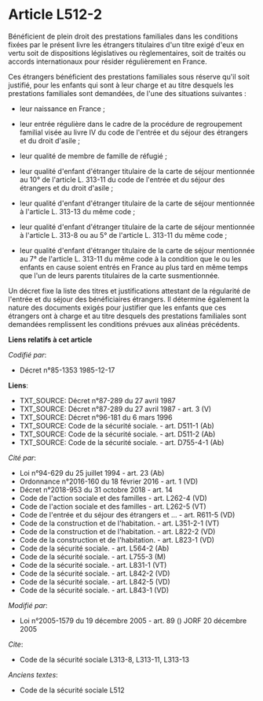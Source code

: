 # Article L512-2

Bénéficient de plein droit des prestations familiales dans les conditions fixées par le présent livre les étrangers
titulaires d'un titre exigé d'eux en vertu soit de dispositions législatives ou règlementaires, soit de traités ou accords
internationaux pour résider régulièrement en France.

Ces étrangers bénéficient des prestations familiales sous réserve qu'il soit justifié, pour les enfants qui sont à leur
charge et au titre desquels les prestations familiales sont demandées, de l'une des situations suivantes :

- leur naissance en France ;

- leur entrée régulière dans le cadre de la procédure de regroupement familial visée au livre IV du code de l'entrée et du
séjour des étrangers et du droit d'asile ;

- leur qualité de membre de famille de réfugié ;

- leur qualité d'enfant d'étranger titulaire de la carte de séjour mentionnée au 10° de l'article L. 313-11 du code de
l'entrée et du séjour des étrangers et du droit d'asile ;

- leur qualité d'enfant d'étranger titulaire de la carte de séjour mentionnée à l'article L. 313-13 du même code ;

- leur qualité d'enfant d'étranger titulaire de la carte de séjour mentionnée à l'article L. 313-8 ou au 5° de l'article L.
313-11 du même code ;

- leur qualité d'enfant d'étranger titulaire de la carte de séjour mentionnée au 7° de l'article L. 313-11 du même code à la
condition que le ou les enfants en cause soient entrés en France au plus tard en même temps que l'un de leurs parents
titulaires de la carte susmentionnée.

Un décret fixe la liste des titres et justifications attestant de la régularité de l'entrée et du séjour des bénéficiaires
étrangers. Il détermine également la nature des documents exigés pour justifier que les enfants que ces étrangers ont à
charge et au titre desquels des prestations familiales sont demandées remplissent les conditions prévues aux alinéas
précédents.

**Liens relatifs à cet article**

_Codifié par_:

  - Décret n°85-1353 1985-12-17

**Liens**:

  - TXT_SOURCE: Décret n°87-289 du 27 avril 1987
  - TXT_SOURCE: Décret n°87-289 du 27 avril 1987 - art. 3 (V)
  - TXT_SOURCE: Décret n°96-181 du 6 mars 1996
  - TXT_SOURCE: Code de la sécurité sociale. - art. D511-1 (Ab)
  - TXT_SOURCE: Code de la sécurité sociale. - art. D511-2 (Ab)
  - TXT_SOURCE: Code de la sécurité sociale. - art. D755-4-1 (Ab)

_Cité par_:

  - Loi n°94-629 du 25 juillet 1994 - art. 23 (Ab)
  - Ordonnance n°2016-160 du 18 février 2016 - art. 1 (VD)
  - Décret n°2018-953 du 31 octobre 2018 - art. 14
  - Code de l'action sociale et des familles - art. L262-4 (VD)
  - Code de l'action sociale et des familles - art. L262-5 (VT)
  - Code de l'entrée et du séjour des étrangers et ... - art. R611-5 (VD)
  - Code de la construction et de l'habitation. - art. L351-2-1 (VT)
  - Code de la construction et de l'habitation. - art. L822-2 (VD)
  - Code de la construction et de l'habitation. - art. L823-1 (VD)
  - Code de la sécurité sociale. - art. L564-2 (Ab)
  - Code de la sécurité sociale. - art. L755-3 (M)
  - Code de la sécurité sociale. - art. L831-1 (VT)
  - Code de la sécurité sociale. - art. L842-2 (VD)
  - Code de la sécurité sociale. - art. L842-5 (VD)
  - Code de la sécurité sociale. - art. L843-1 (VD)

_Modifié par_:

  - Loi n°2005-1579 du 19 décembre 2005 - art. 89 () JORF 20 décembre 2005

_Cite_:

  - Code de la sécurité sociale L313-8, L313-11, L313-13

_Anciens textes_:

  - Code de la sécurité sociale L512
